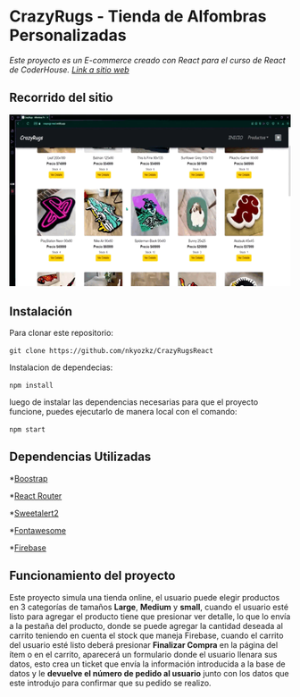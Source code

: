 # CrazyRugs - Tienda de Alfombras Personalizadas

_Este proyecto es un E-commerce creado con React para el curso de React de CoderHouse. [Link a sitio web](crazyrugs-react.netlify.app)_

## Recorrido del sitio

![gif](public/img/SiteDemo.gif)

## Instalación

Para clonar este repositorio:

`git clone https://github.com/nkyozkz/CrazyRugsReact`

Instalacion de dependecias:

`npm install`

luego de instalar las dependencias necesarias para que el proyecto funcione, puedes ejecutarlo de manera local con el comando:

`npm start`

## Dependencias Utilizadas

*[Boostrap](https://react-bootstrap.github.io/getting-started/introduction)

*[React Router](https://v5.reactrouter.com/web/guides/quick-start)

*[Sweetalert2](https://sweetalert2.github.io/#download)

*[Fontawesome](https://fontawesome.com/v5/docs/web/use-with/react)

*[Firebase](https://www.google.com/aclk?sa=l&ai=DChcSEwjjt5PyqY78AhUcQEgAHdalAEoYABAAGgJjZQ&sig=AOD64_3KYj2rb3PUy_p0hIWd6OqLzWZ19w&q&adurl&ved=2ahUKEwjFjo7yqY78AhUfD7kGHc7lD20Q0Qx6BAgHEAE)

## Funcionamiento del proyecto

Este proyecto simula una tienda online, el usuario puede elegir productos en 3 categorías de tamaños **Large**, **Medium** y **small**, cuando el usuario esté listo para agregar el producto tiene que presionar ver detalle, lo que lo envía a la pestaña del producto, donde se puede agregar la cantidad deseada al carrito teniendo en cuenta el stock que maneja Firebase, cuando el carrito del usuario esté listo deberá presionar **Finalizar Compra** en la página del ítem o en el carrito, aparecerá un formulario donde el usuario llenara sus datos, esto crea un ticket que envía la información introducida a la base de datos y le **devuelve el número de pedido al usuario** junto con los datos que este introdujo para confirmar que su pedido se realizo.